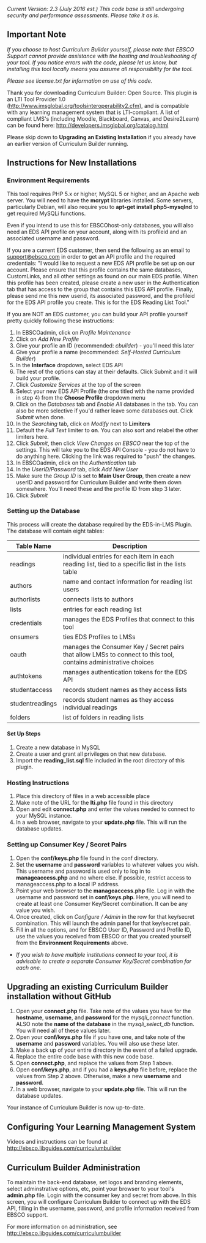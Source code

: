 *Current Version: 2.3 (July 2016 est.)*
*This code base is still undergoing security and performance assessments.  Please take it as is.*

## Important Note

*If you choose to host Curriculum Builder yourself, please note that EBSCO Support cannot provide assistance with the hosting and troubleshooting of your tool.  If you notice errors with the code, please let us know, but installing this tool locally means you assume all responsibility for the tool.*

*Please see license.txt for information on use of this code.*

Thank you for downloading Curriculum Builder: Open Source.  This plugin is an LTI Tool Provider 1.0 (http://www.imsglobal.org/toolsinteroperability2.cfm), and is compatible with any learning management system that is LTI-compliant.  A list of compliant LMS's (including Moodle, Blackboard, Canvas, and Desire2Learn) can be found here: http://developers.imsglobal.org/catalog.html

Please skip down to **Upgrading an Existing Installation** if you already have an earlier version of Curriculum Builder running.

## Instructions for New Installations

### Environment Requirements

This tool requires PHP 5.x or higher, MySQL 5 or higher, and an Apache web server.  You will need to have the **mcrypt** libraries installed.  Some servers, particularly Debian, will also require you to **apt-get install php5-mysqlnd** to get required MySQLi functions.

Even if you intend to use this for EBSCOhost-only databases, you will also need an EDS API profile on your account, along with its profileid and an associated username and password.  

If you are a current EDS customer, then send the following as an email to support@ebsco.com in order to get an API profile and the required credentials:
"I would like to request a new EDS API profile be set up on our account.  Please ensure that this profile contains the same databases, CustomLinks, and all other settings as found on our main EDS profile.  When this profile has been created, please create a new user in the Authentication tab that has access to the group that contains this EDS API profile.  Finally, please send me this new userid, its associated password, and the profileid for the EDS API profile you create.  This is for the EDS Reading List Tool."

If you are NOT an EDS customer, you can build your API profile yourself pretty quickly following these instructions:

1. In EBSCOadmin, click on *Profile Maintenance*
2. Click on *Add New Profile*
3. Give your profile an ID (recommended: *cbuilder*) - you'll need this later
4. Give your profile a name (recommended: *Self-Hosted Curriculum Builder*)
5. In the **Interface** dropdown, select EDS API
6. The rest of the options can stay at their defaults.  Click Submit and it will build your profile.
7. Click *Customize Services* at the top of the screen
8. Select your new EDS API Profile (the one titled with the name provided in step 4) from the **Choose Profile** dropdown menu
9. Click on the *Databases* tab and *Enable All* databases in the tab.  You can also be more selective if you'd rather leave some databases out.  Click *Submit* when done.
10. In the *Searching* tab, click on *Modify* next to **Limiters**
11. Default the *Full Text* limiter to **on**.  You can also sort and relabel the other limiters here.
12. Click *Submit*, then click *View Changes on EBSCO* near the top of the settings.  This will take you to the EDS API Console - you do not have to do anything here.  Clicking the link was required to "push" the changes.
13. In EBSCOadmin, click on the *Authentication* tab
14. In the *UserID/Password* tab, click *Add New User*
15. Make sure the *Group ID* is set to **Main User Group**, then create a new userID and password for Curriculum Builder and write them down somewhere.  You'll need these and the profile ID from step 3 later.
16. Click *Submit*


### Setting up the Database

This process will create the database required by the EDS-in-LMS Plugin.  The database will contain eight tables:

Table Name | Description
--- | ---
readings | individual entries for each item in each reading list, tied to a specific list in the lists table
authors | name and contact information for reading list users
authorlists | connects lists to authors
lists | entries for each reading list
credentials | manages the EDS Profiles that connect to this tool
onsumers | ties EDS Profiles to LMSs
oauth | manages the Consumer Key / Secret pairs that allow LMSs to connect to this tool, contains administrative choices
authtokens | manages authentication tokens for the EDS API
studentaccess | records student names as they access lists
studentreadings | records student names as they access individual readings
folders | list of folders in reading lists


#### Set Up Steps
1. Create a new database in MySQL
2. Create a user and grant all privileges on that new database.
3. Import the **reading_list.sql** file included in the root directory of this plugin.

### Hosting Instructions
1. Place this directory of files in a web accessible place
2. Make note of the URL for the **lti.php** file found in this directory
3. Open and edit **connect.php** and enter the values needed to connect to your MySQL instance.
4. In a web browser, navigate to your **update.php** file. This will run the database updates.

### Setting up Consumer Key / Secret Pairs
1. Open the **conf/keys.php** file found in the conf directory.
2. Set the **username** and **password** variables to whatever values you wish.  This username and password is used only to log in to **manageaccess.php** and no where else.  If possible, restrict access to manageaccess.php to a local IP address.
3. Point your web browser to the **manageaccess.php** file.  Log in with the username and password set in **conf/keys.php**.  Here, you will need to create at least one Consumer Key/Secret combination.  It can be any value you wish.
4. Once created, click on *Configure / Admin* in the row for that key/secret combination.  This will launch the admin panel for that key/secret pair.
5. Fill in all the options, and for EBSCO User ID, Password and Profile ID, use the values you received from EBSCO or that you created yourself from the **Environment Requirements** above.

  * *If you wish to have multiple institutions connect to your tool, it is advisable to create a separate Consumer Key/Secret combination for each one.*
    
## Upgrading an existing Curriculum Builder installation without GitHub

1. Open your **connect.php** file.  Take note of the values you have for the **hostname**, **username**, and **password** for the *mysqli_connect* function.  ALSO note the **name of the database** in the *mysqli_select_db* function.  You will need all of these values later.
2. Open your **conf/keys.php** file if you have one, and take note of the **username** and **password** variables.  You will also use these later.
3. Make a back up of your entire directory in the event of a failed upgrade.
4. Replace the entire code base with this new code base.
5. Open **connect.php**, and replace the values from Step 1 above.
6. Open **conf/keys.php**, and if you had a **keys.php** file before, replace the values from Step 2 above.  Otherwise, make a new **username** and **password**.
7. In a web browser, navigate to your **update.php** file.  This will run the database updates.

Your instance of Curriculum Builder is now up-to-date.

## Configuring Your Learning Management System

Videos and instructions can be found at http://ebsco.libguides.com/curriculumbuilder

## Curriculum Builder Administration
To maintain the back-end database, set logos and branding elements, select adminstrative options, etc, point your browser to your tool's **admin.php** file.  Login with the consumer key and secret from above.  In this screen, you will configure Curriculum Builder to connect up with the EDS API, filling in the username, password, and profile information received from EBSCO support.

For more information on administration, see http://ebsco.libguides.com/curriculumbuilder
